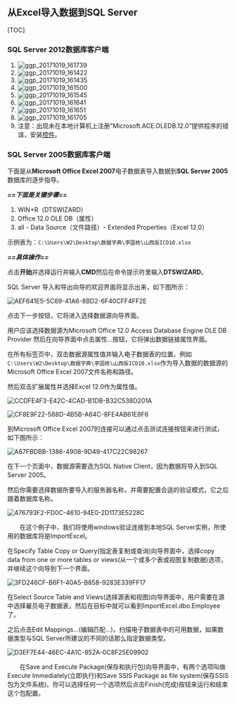 ## 从Excel导入数据到SQL Server

[TOC]

### SQL Server 2012数据库客户端

1. ![ggp_20171019_161739](http://md.lanpenzi.cn//2020/04/27/ggp_20171019_161739.png-lanpenzi)
2. ![ggp_20171019_161422](http://md.lanpenzi.cn//2020/04/27/ggp_20171019_161422.png-lanpenzi)
3. ![ggp_20171019_161435](http://md.lanpenzi.cn//2020/04/27/ggp_20171019_161435.png-lanpenzi)
4. ![ggp_20171019_161500](http://md.lanpenzi.cn//2020/04/27/ggp_20171019_161500.png-lanpenzi)
5. ![ggp_20171019_161545](http://md.lanpenzi.cn//2020/04/27/ggp_20171019_161545.png-lanpenzi)
6. ![ggp_20171019_161641](http://md.lanpenzi.cn//2020/04/27/ggp_20171019_161641.png-lanpenzi)
7. ![ggp_20171019_161651](http://md.lanpenzi.cn//2020/04/27/ggp_20171019_161651.png-lanpenzi)
8. ![ggp_20171019_161705](http://md.lanpenzi.cn//2020/04/27/ggp_20171019_161705.png-lanpenzi)
9. 注意：出现未在本地计算机上注册“Microsoft.ACE.OLEDB.12.0”提供程序的错误，安装[控件](http://download.microsoft.com/download/7/0/3/703ffbcb-dc0c-4e19-b0da-1463960fdcdb/AccessDatabaseEngine.exe)。



### SQL Server 2005数据库客户端

下面是从**Microsoft Office Excel 2007**电子数据表导入数据到**SQL Server 2005**数据库的逐步指导。

***==下面是关键步骤==***

1. WIN+R（DTSWIZARD）
2. Office 12.0 OLE DB（属性）
3. all - Data Source（文件路径）- Extended Properties（Excel 12.0）

示例表为：`C:\Users\W2\Desktop\数据字典\李国栋\山西版ICD10.xlsx`

***==具体操作==***　　

点击**开始**并选择运行并输入**CMD**然后在命令提示符里输入**DTSWIZARD**。

SQL Server 导入和导出向导的欢迎界面将显示出来，如下图所示：

![AEF641E5-5C69-41A6-8BD2-6F40CFF4FF2E](http://md.lanpenzi.cn//2020/04/27/AEF641E5-5C69-41A6-8BD2-6F40CFF4FF2E.jpg-lanpenzi)

点击下一步按钮，它将进入选择数据源向导界面。

用户应该选择数据源为Microsoft Office 12.0 Access Database Engine OLE DB Provider 然后在向导界面中点击属性…按钮，它将弹出数据链接属性界面。

在所有标签页中，双击数据源属性值并输入电子数据表的位置，例如`C:\Users\W2\Desktop\数据字典\李国栋\山西版ICD10.xlsx`作为导入数据的数据源的Microsoft Office Excel 2007文件名称和路径。

然后双击扩展属性并选择Excel 12.0作为属性值。

![CCDFE4F3-E42C-4CAD-B1DB-B32C538D201A](http://md.lanpenzi.cn//2020/04/27/CCDFE4F3-E42C-4CAD-B1DB-B32C538D201A.jpg-lanpenzi)

![CF8E9F22-588D-4B5B-A64C-8FE4AB61E8F6](http://md.lanpenzi.cn//2020/04/27/CF8E9F22-588D-4B5B-A64C-8FE4AB61E8F6.jpg-lanpenzi)

到Microsoft Office Excel 2007的连接可以通过点击测试连接按钮来进行测试，如下图所示：

![A67FBDBB-1386-4908-9D49-417C22C98267](http://md.lanpenzi.cn//2020/04/27/A67FBDBB-1386-4908-9D49-417C22C98267.jpg-lanpenzi)

在下一个页面中，数据源需要选为SQL Native Client，因为数据将导入到SQL Server 2005。

然后你需要选择数据所要导入的服务器名称，并需要配置合适的验证模式，它之后跟着数据库名称。

![476793F2-FD0C-4610-94E0-2D1173E5228C](http://md.lanpenzi.cn//2020/04/27/476793F2-FD0C-4610-94E0-2D1173E5228C.jpg-lanpenzi)

　　在这个例子中，我们将使用windows验证连接到本地SQL Server实例，所使用的数据库将是ImportExcel。

在Specify Table Copy or Query(指定表复制或查询)向导界面中，选择copy data from one or more tables or views(从一个或多个表或视图复制数据)选项，并继续这个向导到下一个界面。

![3FD246CF-B6F1-40A5-B858-9283E339FF17](http://md.lanpenzi.cn//2020/04/27/3FD246CF-B6F1-40A5-B858-9283E339FF17.jpg-lanpenzi)

在Select Source Table and Views(选择源表和视图)向导界面中，用户需要在源中选择雇员电子数据表，然后在目标中就可以看到ImportExcel.dbo.Employee了。

之后点击Edit Mappings…(编辑匹配…)，扫描电子数据表中的可用数据，如果数据类型与SQL Server所建议的不同的话那么指定数据类型。

![D3EF7E44-46EC-4A1C-852A-0C8F25E09902](http://md.lanpenzi.cn//2020/04/27/D3EF7E44-46EC-4A1C-852A-0C8F25E09902.jpg-lanpenzi)

　　在Save and Execute Package(保存和执行包)向导界面中，有两个选项叫做Execute Immediately(立即执行)和Save SSIS Package as file system(保存SSIS包为文件系统)。你可以选择任何一个选项然后点击Finish(完成)按钮来运行和结束这个包配置。

